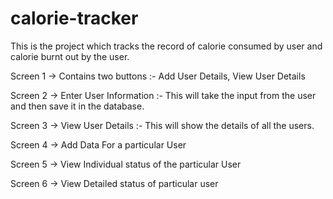 # calorie-tracker
This is the project which tracks the record of calorie consumed by user and calorie burnt out by the user.

Screen 1 -> Contains two buttons :- Add User Details, View User Details

Screen 2 -> Enter User Information :- This will take the input from the user and then save it in the database.

Screen 3 -> View User Details :- This will show the details of all the users.

Screen 4 -> Add Data For a particular User

Screen 5 -> View Individual status of the particular User

Screen 6 -> View Detailed status of particular user
